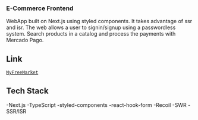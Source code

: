 ### E-Commerce Frontend

WebApp built on Next.js using styled components. It takes advantage of ssr and isr.
The web allows a user to signin/signup using a passwordless system. Search products in a catalog and process the payments with Mercado Pago.

## Link

[`MyFreeMarket`](https://my-freemarket.vercel.app/)

## Tech Stack

-Next.js
-TypeScript
-styled-components
-react-hook-form
-Recoil
-SWR
-SSR/ISR
